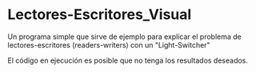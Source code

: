 # Lectores-Escritores_Visual
Un programa simple que sirve de ejemplo para explicar el problema de lectores-escritores (readers-writers) con un "Light-Switcher"

El código en ejecución es posible que no tenga los resultados deseados. 

